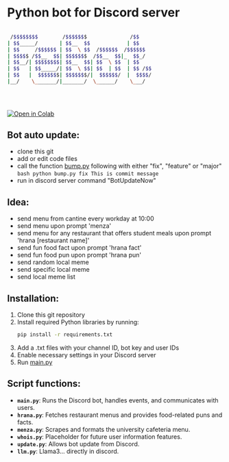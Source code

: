 # Python bot for Discord server                                            
```bash

 /$$$$$$$$        /$$$$$$$              /$$    
| $$_____/       | $$__  $$            | $$    
| $$     /$$$$$$ | $$  \ $$  /$$$$$$  /$$$$$$  
| $$$$$ /$$__  $$| $$$$$$$  /$$__  $$|_  $$_/  
| $$__/| $$$$$$$$| $$__  $$| $$  \ $$  | $$    
| $$   | $$_____/| $$  \ $$| $$  | $$  | $$ /$$
| $$   |  $$$$$$$| $$$$$$$/|  $$$$$$/  |  $$$$/
|__/    \_______/|_______/  \______/    \___/  
                                               
                                               
                                               
```
[![Open in Colab](https://colab.research.google.com/assets/colab-badge.svg)](https://github.com/Marko181/Python-discord-bot/tree/LLM_tuning/Code/LLM_finetune/scripts/run.ipynb)
## Bot auto update:
- clone this git
- add or edit code files
- call the function [bump.py](bump.py) following with either "fix", "feature" or "major"
  ```bash python bump.py fix This is commit message ```
- run in discord server command "BotUpdateNow"

## Idea:
- send menu from cantine every workday at 10:00
- send menu upon prompt 'menza'
- send menu for any restaurant that offers student meals upon prompt 'hrana [restaurant name]'
- send fun food fact upon prompt 'hrana fact'
- send fun food pun upon prompt 'hrana pun'
- send random local meme
- send specific local meme
- send local meme list

## Installation:
1. Clone this git repository
2. Install required Python libraries by running:
   ```bash
   pip install -r requirements.txt
4. Add a .txt files with your channel ID, bot key and user IDs
6. Enable necessary settings in your Discord server
7. Run [main.py](main.py)

## Script functions:
- **`main.py`**: Runs the Discord bot, handles events, and communicates with users.
- **`hrana.py`**: Fetches restaurant menus and provides food-related puns and facts.
- **`menza.py`**: Scrapes and formats the university cafeteria menu.
- **`whois.py`**: Placeholder for future user information features.
- **`update.py`**: Allows bot update from Discord.
- **`llm.py`**: Llama3... directly in discord.

